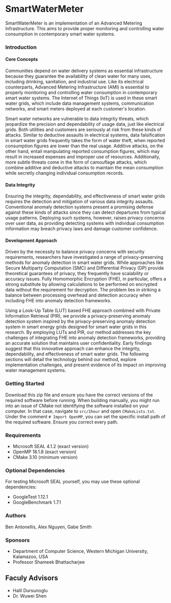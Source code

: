 # SmartWaterMeter

SmartWaterMeter is an implementation of an Advanced Metering Infrastructure. This aims to provide proper monitoring and controlling water consumption in contemporary smart water systems.

### Introduction

#### Core Concepts

Communities depend on water delivery systems as essential infrastructure because they guarantee the availability of clean water for many uses, including drinking, sanitation, and industrial use. Like its electrical counterparts, Advanced Metering Infrastructure (AMI) is essential to properly monitoring and controlling water consumption in contemporary smart water systems. The Internet of Things (IoT) is used in these smart water grids, which include data management systems, communication networks, and smart meters deployed at each customer's location.

Smart water networks are vulnerable to data integrity threats, which jeopardize the precision and dependability of usage data, just like electrical grids. Both utilities and customers are seriously at risk from these kinds of attacks. Similar to deductive assaults in electrical systems, data falsification in smart water grids frequently takes the form of water theft, when reported consumption figures are lower than the real usage. Additive attacks, on the other hand, entail manipulating reported consumption figures, which may result in increased expenses and improper use of resources. Additionally, more subtle threats come in the form of camouflage attacks, which combine additive and deductive attacks to maintain the mean consumption while secretly changing individual consumption records.

#### Data Integrity

Ensuring the integrity, dependability, and effectiveness of smart water grids requires the detection and mitigation of various data integrity assaults. Conventional anomaly detection systems present a promising defense against these kinds of attacks since they can detect departures from typical usage patterns. Deploying such systems, however, raises privacy concerns over user data, as providing detecting systems with individual consumption information may breach privacy laws and damage customer confidence.


#### Development Approach

Driven by the necessity to balance privacy concerns with security requirements, researchers have investigated a range of privacy-preserving methods for anomaly detection in smart water grids. While approaches like Secure Multiparty Computation (SMC) and Differential Privacy (DP) provide theoretical guarantees of privacy, they frequently have scalability or accuracy issues. Fully Homomorphic Encryption (FHE), in particular, offers a strong substitute by allowing calculations to be performed on encrypted data without the requirement for decryption. The problem lies in striking a balance between processing overhead and detection accuracy when including FHE into anomaly detection frameworks.

Using a Look-Up Table (LUT) based FHE approach combined with Private Information Retrieval (PIR), we provide a privacy-preserving anomaly detection system inspired by the privacy-preserving anomaly detection system in smart energy grids designed for smart water grids in this research. By employing LUTs and PIR, our method addresses the key challenges of integrating FHE into anomaly detection frameworks, providing an accurate solution that maintains user confidentiality. Early findings suggest that this innovative approach can enhance the integrity, dependability, and effectiveness of smart water grids. The following sections will detail the technology behind our method, explore implementation challenges, and present evidence of its impact on improving water management systems.


### Getting Started

Download this zip file and ensure you have the correct versions of the required software before running. When building manually, you might run into an issue of CMake not identifying the software installed on your computer. In that case, navigate to `src/1hour` and open `CMakeLists.txt`. Under the comment `# Import OpenMP`, you can set the specific install path of the required software. Ensure you correct every path.

### Requirements
- Microsoft SEAL 4.1.2 (exact version)
- OpenMP 18.1.8 (exact version)
- CMake 3.10 (minimum version)

### Optional Dependencies
For testing Microsoft SEAL yourself, you may use these optional dependencies:
- GoogleTest 1.12.1
- GoogleBenchmark 1.7.1


### Authors
Ben Antonellis, Alex Nguyen, Gabe Smith

### Sponsors
- Department of Computer Science, Western Michigan University, Kalamazoo, USA
- Professor Shameek Bhattacharjee

## Faculy Advisors
- Halil Dursunoglu
- Dr. Wuwei Shen
